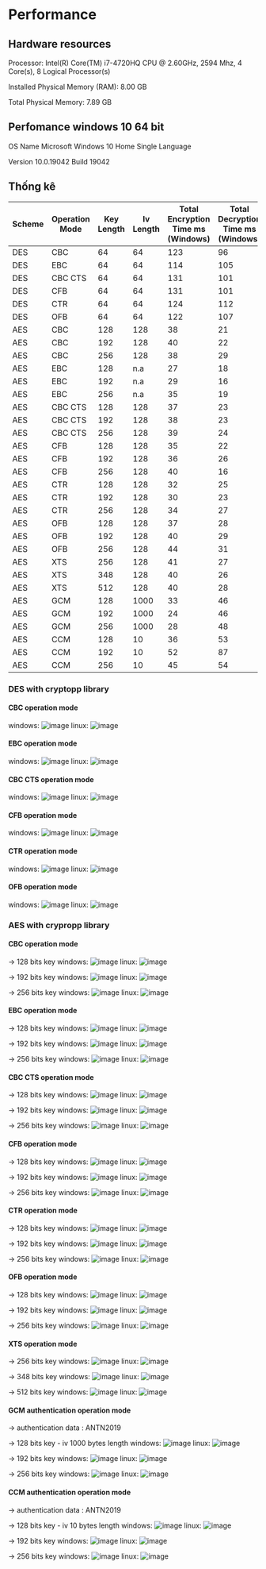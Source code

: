 # Performance

## Hardware resources

Processor:	Intel(R) Core(TM) i7-4720HQ CPU @ 2.60GHz, 2594 Mhz, 4 Core(s), 8 Logical Processor(s)

Installed Physical Memory (RAM):	8.00 GB

Total Physical Memory:	7.89 GB


## Perfomance windows 10 64 bit

OS Name	Microsoft Windows 10 Home Single Language

Version	10.0.19042 Build 19042

## Thống kê
| Scheme | Operation Mode | Key Length | Iv Length | Total Encryption Time ms (Windows) | Total Decryption Time ms (Windows) | Total Encryption Time ms (Linux) |Total Decryption Time ms (Linux) |
| ------    | -------------- | ---------- | ---------- | --------------------- | ----------------------- | -------------------- | ---------------------- |
| DES | CBC |64 |64 |123 |96 |107.87 |100.685 |
| DES | EBC | 64| 64| 114|105 |120.28 |102.772|
| DES | CBC CTS |64 | 64|131 |101 |118.048|101.909 |
| DES | CFB | 64|64 | 131|101 | 113.388|103.101 |
| DES | CTR |64 | 64| 124|112 | 150.037|109.551 |
| DES | OFB | 64| 64| 122|107 |113.256 |105.076 |
| AES | CBC |128 |128 |38 |21 | 19.176|17.777 |
| AES | CBC | 192|128 | 40|22 |43.897 |17.031 |
| AES | CBC | 256| 128| 38|29 | 24.551|17.843|
| AES | EBC | 128| n.a| 27|18 | 34.504|19.391 |
| AES | EBC | 192| n.a|29 | 16| 33.975|18.589 |
| AES | EBC | 256| n.a| 35|19 |29.083 |18.93 |
| AES | CBC CTS|128 | 128| 37|23 |32.654 |19.135 |
| AES | CBC CTS|192 | 128|38 |23 | 27.7| 19.166|
| AES | CBC CTS| 256|128 | 39|24 |30.504 |19.624 |
| AES | CFB |128| 128| 35| 22| 33.682| 20.856|
| AES | CFB |192| 128| 36|26 | 35.034|20.829 |
| AES | CFB |256|128 | 40| 16| 33.954| 22.35|
| AES | CTR |128| 128| 32| 25|49.484 | 35.045|
| AES | CTR |192| 128| 30|23 |23.877 |20.929 |
| AES | CTR |256|128 | 34|27 |28.616 |20.603 |
| AES | OFB |128| 128|37 |28 |32.19 | 16.322|
| AES | OFB |192| 128| 40|29 | 39.422|28.557 |
| AES | OFB |256|128 |44 | 31| 30.611|23.189 |
| AES | XTS |256| 128|41 |27 |30.611 |23.189 |
| AES | XTS |348| 128|40 | 26| 29.155|23.674 |
| AES | XTS |512|128 | 40|28 | 31.175| 24.758|
| AES | GCM |128| 1000| 33| 46| 36.056| 46.47|
| AES | GCM |192| 1000| 24| 46| 25.39|33.308 |
| AES | GCM |256|1000 |28 |48 |28.843|33.254 |
| AES | CCM |128| 10|36 |53 |37.963 |37.568 |
| AES | CCM |192| 10| 52|87 |34.64 |38.163 |
| AES | CCM |256|10 | 45|54 |35.784 |40.619 |

### DES with cryptopp library

#### CBC operation mode
windows:
![image](https://user-images.githubusercontent.com/31529599/120057225-a78cfa80-c06b-11eb-8951-ff2cd99ffc7d.png)
linux:
![image](https://user-images.githubusercontent.com/31529599/120061080-a36dd680-c085-11eb-91dd-8f48b02aaaee.png)


#### EBC operation mode
windows:
![image](https://user-images.githubusercontent.com/31529599/120057255-ea4ed280-c06b-11eb-8c76-99fce400cd1e.png)
linux:
![image](https://user-images.githubusercontent.com/31529599/120061102-be404b00-c085-11eb-9348-fcb42935b8c2.png)


#### CBC CTS operation mode
windows:
![image](https://user-images.githubusercontent.com/31529599/120057261-005c9300-c06c-11eb-94ae-18474e091b68.png)
linux:
![image](https://user-images.githubusercontent.com/31529599/120061116-d3b57500-c085-11eb-8191-73da91bb4ad7.png)

#### CFB operation mode
windows:
![image](https://user-images.githubusercontent.com/31529599/120057301-3bf75d00-c06c-11eb-81ed-4005c5e7b191.png)
linux:
![image](https://user-images.githubusercontent.com/31529599/120061147-05c6d700-c086-11eb-992d-5597585f6921.png)


#### CTR operation mode
windows:
![image](https://user-images.githubusercontent.com/31529599/120057318-516c8700-c06c-11eb-83f4-0dc841044c7a.png)
linux:
![image](https://user-images.githubusercontent.com/31529599/120061171-22fba580-c086-11eb-8979-6e58504f2122.png)


#### OFB operation mode
windows:
![image](https://user-images.githubusercontent.com/31529599/120057328-5e897600-c06c-11eb-9f93-902a2828b4b7.png)
linux:
![image](https://user-images.githubusercontent.com/31529599/120061182-3444b200-c086-11eb-8578-9c93ac9f8bef.png)



### AES with crypropp library

#### CBC operation mode
-> 128 bits key
windows:
![image](https://user-images.githubusercontent.com/31529599/120057373-ca6bde80-c06c-11eb-876b-f11095c91dc9.png)
linux:
![image](https://user-images.githubusercontent.com/31529599/120061228-6e15b880-c086-11eb-9151-b8ac14c82f0e.png)


-> 192 bits key
windows:
![image](https://user-images.githubusercontent.com/31529599/120057410-f9825000-c06c-11eb-803f-73b8cab0fc61.png)
linux:
![image](https://user-images.githubusercontent.com/31529599/120061257-91d8fe80-c086-11eb-8c28-c0376c6ce7a9.png)


-> 256 bits key
windows:
![image](https://user-images.githubusercontent.com/31529599/120057416-0c952000-c06d-11eb-92c8-f2a90204cb2f.png)
linux:
![image](https://user-images.githubusercontent.com/31529599/120061276-a917ec00-c086-11eb-9ad2-e6a0325565d9.png)



#### EBC operation mode
-> 128 bits key
windows:
![image](https://user-images.githubusercontent.com/31529599/120057438-38b0a100-c06d-11eb-95f0-3d0a6b2b2421.png)
linux:
![image](https://user-images.githubusercontent.com/31529599/120061430-6dc9ed00-c087-11eb-9296-d07db96bacd1.png)

-> 192 bits key
windows:
![image](https://user-images.githubusercontent.com/31529599/120057463-7281a780-c06d-11eb-82ea-074df5e899ed.png)
linux:
![image](https://user-images.githubusercontent.com/31529599/120061444-81755380-c087-11eb-9e7d-7a83abcdb49a.png)

-> 256 bits key
windows:
![image](https://user-images.githubusercontent.com/31529599/120057480-a9f05400-c06d-11eb-890f-8396b2f94f92.png)
linux:
![image](https://user-images.githubusercontent.com/31529599/120061518-dc0eaf80-c087-11eb-85d7-5468e1650857.png)

#### CBC CTS operation mode
-> 128 bits key
windows:
![image](https://user-images.githubusercontent.com/31529599/120057492-c1c7d800-c06d-11eb-8af5-10fcf189fe62.png)
linux:
![image](https://user-images.githubusercontent.com/31529599/120061534-e92b9e80-c087-11eb-9242-8eac44ff8cbd.png)


-> 192 bits key
windows:
![image](https://user-images.githubusercontent.com/31529599/120057497-d4daa800-c06d-11eb-9f35-e3fb7e70fcef.png)
linux:
![image](https://user-images.githubusercontent.com/31529599/120061540-f183d980-c087-11eb-9558-981b9accb0d5.png)


-> 256 bits key
windows:
![image](https://user-images.githubusercontent.com/31529599/120057509-e623b480-c06d-11eb-96d9-427910d7297f.png)
linux:
![image](https://user-images.githubusercontent.com/31529599/120061561-07919a00-c088-11eb-847e-959a201d0572.png)

#### CFB operation mode
-> 128 bits key
windows:
![image](https://user-images.githubusercontent.com/31529599/120057524-005d9280-c06e-11eb-8864-8c9d64e50255.png)
linux:
![image](https://user-images.githubusercontent.com/31529599/120061579-21cb7800-c088-11eb-95ca-66bba997bb3d.png)

-> 192 bits key
windows:
![image](https://user-images.githubusercontent.com/31529599/120057547-15d2bc80-c06e-11eb-901e-92f873a2e015.png)
linux:
![image](https://user-images.githubusercontent.com/31529599/120061586-2728c280-c088-11eb-92da-c932d38110c6.png)

-> 256 bits key
windows:
![image](https://user-images.githubusercontent.com/31529599/120057554-25ea9c00-c06e-11eb-9639-7e61732ce3d2.png)
linux:
![image](https://user-images.githubusercontent.com/31529599/120061596-2f80fd80-c088-11eb-8f7c-f21c8caa5884.png)

#### CTR operation mode
-> 128 bits key
windows:
![image](https://user-images.githubusercontent.com/31529599/120057562-3ac72f80-c06e-11eb-8a31-07dae2b63b5a.png)
linux:
![image](https://user-images.githubusercontent.com/31529599/120061672-7ff85b00-c088-11eb-8fd8-b69cc4d33a35.png)

-> 192 bits key
windows:
![image](https://user-images.githubusercontent.com/31529599/120057578-503c5980-c06e-11eb-997d-06541bccc287.png)
linux:
![image](https://user-images.githubusercontent.com/31529599/120061688-8ab2f000-c088-11eb-9131-84551acc1c10.png)

-> 256 bits key
windows:
![image](https://user-images.githubusercontent.com/31529599/120057592-63e7c000-c06e-11eb-8659-5ff0d86d1d7b.png)
linux:
![image](https://user-images.githubusercontent.com/31529599/120061690-930b2b00-c088-11eb-86b0-8b630e0efd7f.png)


#### OFB operation mode
-> 128 bits key
windows:
![image](https://user-images.githubusercontent.com/31529599/120057685-38190a00-c06f-11eb-97a9-52a94d22f59b.png)
linux:
![image](https://user-images.githubusercontent.com/31529599/120061711-a6b69180-c088-11eb-8a6f-6bbafc4a65dc.png)

-> 192 bits key
windows:
![image](https://user-images.githubusercontent.com/31529599/120057693-436c3580-c06f-11eb-8e54-f5d22cfcada3.png)
linux:
![image](https://user-images.githubusercontent.com/31529599/120061718-af0ecc80-c088-11eb-900d-744a87a7bc0f.png)

-> 256 bits key
windows:
![image](https://user-images.githubusercontent.com/31529599/120057703-57179c00-c06f-11eb-981e-a0d044fdf1a8.png)
linux:
![image](https://user-images.githubusercontent.com/31529599/120061726-b7ff9e00-c088-11eb-8951-77f1c037458a.png)


#### XTS operation mode
-> 256 bits key
windows:
![image](https://user-images.githubusercontent.com/31529599/120057725-8a5a2b00-c06f-11eb-806a-3efeab4da248.png)
linux:
![image](https://user-images.githubusercontent.com/31529599/120061772-ebdac380-c088-11eb-8e5e-210ff39b3405.png)

-> 348 bits key
windows:
![image](https://user-images.githubusercontent.com/31529599/120057728-9645ed00-c06f-11eb-9d40-82245fab80bf.png)
linux:
![image](https://user-images.githubusercontent.com/31529599/120061755-d5cd0300-c088-11eb-89c9-29fceb2acf7f.png)

-> 512 bits key
windows:
![image](https://user-images.githubusercontent.com/31529599/120057736-a5c53600-c06f-11eb-856f-94cde3a96d17.png)
linux:
![image](https://user-images.githubusercontent.com/31529599/120061760-dcf41100-c088-11eb-9bc1-487ae0309157.png)


#### GCM authentication operation mode
-> authentication data : ANTN2019

-> 128 bits key - iv 1000 bytes length
windows:
![image](https://user-images.githubusercontent.com/31529599/120057822-782cbc80-c070-11eb-82d9-534190ae8132.png)
linux:
![image](https://user-images.githubusercontent.com/31529599/120062173-f302d100-c08a-11eb-83af-4e8635e2508f.png)

-> 192 bits key
windows:
![image](https://user-images.githubusercontent.com/31529599/120057835-8e3a7d00-c070-11eb-873e-a533b7e7d759.png)
linux:
![image](https://user-images.githubusercontent.com/31529599/120062188-0746ce00-c08b-11eb-9220-7eb8d9a68098.png)

-> 256 bits key
windows:
![image](https://user-images.githubusercontent.com/31529599/120057842-a3171080-c070-11eb-9281-b41021bab535.png)
linux:
![image](https://user-images.githubusercontent.com/31529599/120062207-22194280-c08b-11eb-9add-bbf54696b8c6.png)


#### CCM authentication operation mode
-> authentication data : ANTN2019

-> 128 bits key - iv 10 bytes length
windows:
![image](https://user-images.githubusercontent.com/31529599/120057852-b88c3a80-c070-11eb-8d1b-7d394ec5e134.png)
linux:
![image](https://user-images.githubusercontent.com/31529599/120062233-46751f00-c08b-11eb-8446-2870076696e5.png)

-> 192 bits key
windows:
![image](https://user-images.githubusercontent.com/31529599/120057879-dfe30780-c070-11eb-8e52-8819e751180c.png)
linux:
![image](https://user-images.githubusercontent.com/31529599/120062239-4f65f080-c08b-11eb-9cad-b7f954a243de.png)

-> 256 bits key
windows:
![image](https://user-images.githubusercontent.com/31529599/120057882-effae700-c070-11eb-973c-808634ec953b.png)
linux:
![image](https://user-images.githubusercontent.com/31529599/120062250-58ef5880-c08b-11eb-98d1-b3938036fbe3.png)
